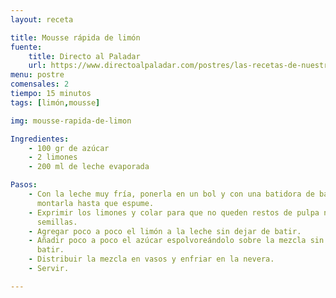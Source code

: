 ```yaml
---
layout: receta

title: Mousse rápida de limón
fuente:
    title: Directo al Paladar
    url: https://www.directoalpaladar.com/postres/las-recetas-de-nuestras-madres-mousse-rapida-de-limon
menu: postre
comensales: 2
tiempo: 15 minutos
tags: [limón,mousse]

img: mousse-rapida-de-limon

Ingredientes:
    - 100 gr de azúcar
    - 2 limones
    - 200 ml de leche evaporada

Pasos:
    - Con la leche muy fría, ponerla en un bol y con una batidora de barillas
      montarla hasta que espume.
    - Exprimir los limones y colar para que no queden restos de pulpa ni
      semillas.
    - Agregar poco a poco el limón a la leche sin dejar de batir.
    - Añadir poco a poco el azúcar espolvoreándolo sobre la mezcla sin dejar de
      batir.
    - Distribuir la mezcla en vasos y enfriar en la nevera.
    - Servir.

---
```

